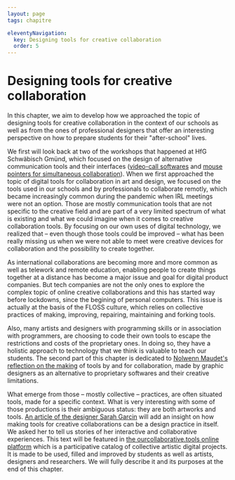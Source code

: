 ```yaml
---
layout: page
tags: chapitre

eleventyNavigation:
  key: Designing tools for creative collaboration
  order: 5
---
```


# Designing tools for creative collaboration

In this chapter, we aim to develop how we approached the topic of designing tools for creative collaboration in the context of our schools as well as from the ones of professional designers that offer an interesting perspective on how to prepare students for their "after-school" lives.

We first will look back at two of the workshops that happened at HfG Schwäbisch Gmünd, which focused on the design of alternative communication tools and their interfaces ([video-call softwares](/designing-tools-for-creative-collaboration/5-1/) and [mouse pointers for simultaneous collaboration](/designing-tools-for-creative-collaboration/5-2/)). When we first approached the topic of digital tools for collaboration in art and design, we focused on the tools used in our schools and by professionals to collaborate remotly, which became increasingly common during the pandemic when IRL meetings were not an option. Those are mostly communication tools that are not specific to the creative field and are part of a very limited spectrum of what is existing and what we could imagine when it comes to creative collaboration tools. By focusing on our own uses of digital technology, we realized that – even though those tools could be improved – what has been really missing us when we were not able to meet were creative devices for collaboration and the possibility to create together.

As international collaborations are becoming more and more common as well as telework and remote education, enabling people to create things together at a distance has become a major issue and goal for digital product companies. But tech companies are not the only ones to explore the complex topic of online creative collaborations and this has started way before lockdowns, since the begining of personal computers. This issue is actually at the basis of the FLOSS culture, which relies on collective practices of making, improving, repairing, maintaining and forking tools. 

Also, many artists and designers with programming skills or in association with programmers, are choosing to code their own tools to escape the restrictions and costs of the proprietary ones. In doing so, they have a holistic approach to technology that we think is valuable to teach our students. The second part of this chapter is dedicated to [Nolwenn Maudet's reflection on the making](/designing-tools-for-creative-collaboration/5-3/) of tools by and for collaboration, made by graphic designers as an alternative to proprietary softwares and their creative limitations. 

What emerge from those – mostly collective – practices, are often situated tools, made for a specific context. What is very interesting with some of those productions is their ambiguous status: they are both artworks and tools. [An article of the designer Sarah Garcin](/designing-tools-for-creative-collaboration/5-4/) will add an insight on how making tools for creative collaborations can be a design practice in itself. We asked her to tell us stories of her interactive and collaborative experiences. This text will be featured in [the ourcollaborative.tools online platform](/designing-tools-for-creative-collaboration/5-5/) which is a participative catalog of collective artistic digital projects. It is made to be used, filled and improved by students as well as artists, designers and researchers. We will fully describe it and its purposes at the end of this chapter.

